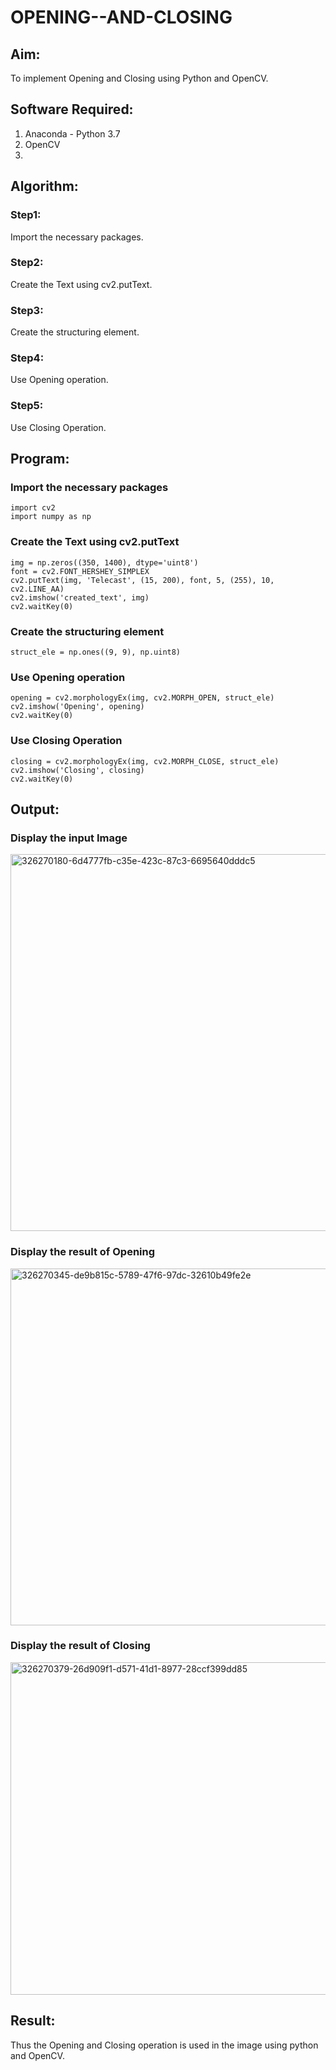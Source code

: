 # OPENING--AND-CLOSING

## Aim:
To implement Opening and Closing using Python and OpenCV.

## Software Required:
1. Anaconda - Python 3.7
2. OpenCV
3. 
## Algorithm:
### Step1:
Import the necessary packages.

### Step2:
Create the Text using cv2.putText.

### Step3:
Create the structuring element.

### Step4:
Use Opening operation.

### Step5:
Use Closing Operation.

## Program:
### Import the necessary packages
```
import cv2
import numpy as np
```

### Create the Text using cv2.putText
```
img = np.zeros((350, 1400), dtype='uint8')
font = cv2.FONT_HERSHEY_SIMPLEX
cv2.putText(img, 'Telecast', (15, 200), font, 5, (255), 10, cv2.LINE_AA)
cv2.imshow('created_text', img)
cv2.waitKey(0)
```

### Create the structuring element
```
struct_ele = np.ones((9, 9), np.uint8)
```

### Use Opening operation
```
opening = cv2.morphologyEx(img, cv2.MORPH_OPEN, struct_ele)
cv2.imshow('Opening', opening)
cv2.waitKey(0)
```

### Use Closing Operation
```
closing = cv2.morphologyEx(img, cv2.MORPH_CLOSE, struct_ele)
cv2.imshow('Closing', closing)
cv2.waitKey(0)
```

## Output:
### Display the input Image
<img width="603" alt="326270180-6d4777fb-c35e-423c-87c3-6695640dddc5" src="https://github.com/Priya-Loganathan/OPENING--AND-CLOSING/assets/121166075/7a834a5e-03a5-43ab-a329-96c4ea52bcff">

### Display the result of Opening
<img width="571" alt="326270345-de9b815c-5789-47f6-97dc-32610b49fe2e" src="https://github.com/Priya-Loganathan/OPENING--AND-CLOSING/assets/121166075/73cb39ce-2961-4846-a639-04b48f81925b">

### Display the result of Closing
<img width="532" alt="326270379-26d909f1-d571-41d1-8977-28ccf399dd85" src="https://github.com/Priya-Loganathan/OPENING--AND-CLOSING/assets/121166075/46b77707-2dba-439b-a107-7f407befcdf2">

## Result:
Thus the Opening and Closing operation is used in the image using python and OpenCV.
